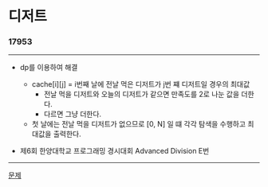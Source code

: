 # 디저트
### 17953
***
- dp를 이용하여 해결
	* cache[i][j] = i번째 날에 전날 먹은 디저트가 j번 쨰 디저트일 경우의 최대값
		- 전날 먹을 디저트와 오늘의 디저트가 같으면 만족도를 2로 나눈 값을 더한다.
		- 다르면 그냥 더한다.
	* 첫 날에는 전날 먹을 디저트가 없으므로 [0, N] 일 떄 각각 탐색을 수행하고 최대값을 출력한다.
	
- 제6회 한양대학교 프로그래밍 경시대회 Advanced Division E번
***
[문제](https://www.acmicpc.net/problem/17953)
			 
